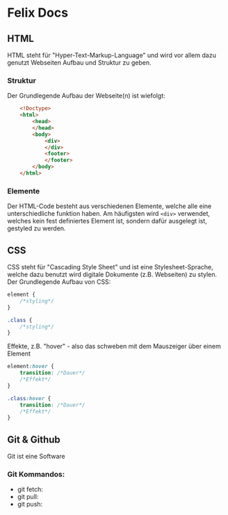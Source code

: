 # Felix Docs
## HTML
HTML steht für "Hyper-Text-Markup-Language" und wird vor allem dazu genutzt Webseiten Aufbau und Struktur zu geben.  
### Struktur
Der Grundlegende Aufbau der Webseite(n) ist wiefolgt:
```html
    <!Doctype>  
    <html>      
        <head>  
        </head>  
        <body>  
            <div>  
            </div>  
            <footer>  
            </footer>  
        </body>  
    </html>  
```
### Elemente
Der HTML-Code besteht aus verschiedenen Elemente, welche alle eine unterschiedliche funktion haben.
Am häufigsten wird ``<div>`` verwendet, welches kein fest definiertes Element ist, sondern dafür ausgelegt ist, gestyled zu werden.


## CSS
CSS steht für "Cascading Style Sheet" und ist eine Stylesheet-Sprache, welche dazu benutzt wird digitale Dokumente (z.B. Webseiten) zu stylen.
Der Grundlegende Aufbau von CSS:
```css
element {
    /*styling*/
}

.class {
    /*styling*/
}
```
Effekte, z.B. "hover" - also das schweben mit dem Mauszeiger über einem Element
````css
element:hover {
    transition: /*Dauer*/
    /*Effekt*/
}

.class:hover {
    transition: /*Dauer*/
    /*Effekt*/    
}
````

## Git & Github
Git ist eine Software
### Git Kommandos:
- git fetch:
- git pull:
- git push:

## 